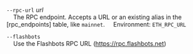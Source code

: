 `--rpc-url` *url*  
&nbsp;&nbsp;&nbsp;&nbsp;The RPC endpoint. Accepts a URL or an existing alias in the [rpc_endpoints] table, like `mainnet`.
&nbsp;&nbsp;&nbsp;&nbsp;Environment: `ETH_RPC_URL`

`--flashbots`  
&nbsp;&nbsp;&nbsp;&nbsp;Use the Flashbots RPC URL (https://rpc.flashbots.net)
